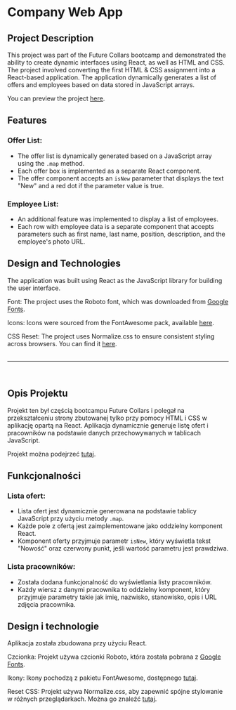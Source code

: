 # Company Web App

## Project Description
This project was part of the Future Collars bootcamp and demonstrated the ability to create dynamic interfaces using React, as well as HTML and CSS. The project involved converting the first HTML & CSS assignment into a React-based application. The application dynamically generates a list of offers and employees based on data stored in JavaScript arrays.

You can preview the project [here](https://react-company-web-app.netlify.app/).

## Features

### Offer List:
- The offer list is dynamically generated based on a JavaScript array using the `.map` method.
- Each offer box is implemented as a separate React component.
- The offer component accepts an `isNew` parameter that displays the text "New" and a red dot if the parameter value is true.

### Employee List:
- An additional feature was implemented to display a list of employees.
- Each row with employee data is a separate component that accepts parameters such as first name, last name, position, description, and the employee's photo URL.

## Design and Technologies
The application was built using React as the JavaScript library for building the user interface.

Font: The project uses the Roboto font, which was downloaded from [Google Fonts](https://fonts.google.com/specimen/Roboto).

Icons: Icons were sourced from the FontAwesome pack, available [here](https://fontawesome.com/).

CSS Reset: The project uses Normalize.css to ensure consistent styling across browsers. You can find it [here](https://necolas.github.io/normalize.css/).
<br><br>

---

<br>

## Opis Projektu
Projekt ten był częścią bootcampu Future Collars i polegał na przekształceniu strony zbutowanej tylko przy pomocy HTML i CSS w aplikację opartą na React. Aplikacja dynamicznie generuje listę ofert i pracowników na podstawie danych przechowywanych w tablicach JavaScript.

Projekt można podejrzeć [tutaj](https://react-company-web-app.netlify.app/).

## Funkcjonalności

### Lista ofert:
- Lista ofert jest dynamicznie generowana na podstawie tablicy JavaScript przy użyciu metody `.map`.
- Każde pole z ofertą jest zaimplementowane jako oddzielny komponent React.
- Komponent oferty przyjmuje parametr `isNew`, który wyświetla tekst "Nowość" oraz czerwony punkt, jeśli wartość parametru jest prawdziwa.

### Lista pracowników:
- Została dodana funkcjonalność do wyświetlania listy pracowników.
- Każdy wiersz z danymi pracownika to oddzielny komponent, który przyjmuje parametry takie jak imię, nazwisko, stanowisko, opis i URL zdjęcia pracownika.

## Design i technologie
Aplikacja została zbudowana przy użyciu React.

Czcionka: Projekt używa czcionki Roboto, która została pobrana z [Google Fonts](https://fonts.google.com/specimen/Roboto).

Ikony: Ikony pochodzą z pakietu FontAwesome, dostępnego [tutaj](https://fontawesome.com/).

Reset CSS: Projekt używa Normalize.css, aby zapewnić spójne stylowanie w różnych przeglądarkach. Można go znaleźć [tutaj](https://necolas.github.io/normalize.css/).


